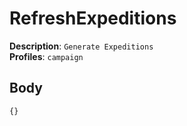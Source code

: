 # RefreshExpeditions

**Description**: `Generate Expeditions` \
**Profiles**: `campaign`

## Body

```js
{}
```
